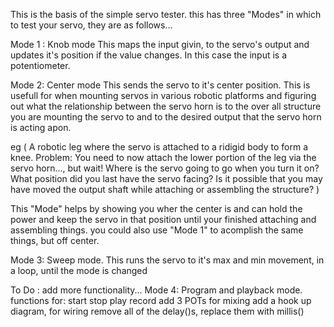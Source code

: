 This is the basis of the simple servo tester.
this has three "Modes" in which to test your servo, they are as follows...

Mode 1 : Knob mode
  This maps the input givin, to the servo's output and updates it's position if the value changes. In this case the input is a potentiometer.
  
Mode 2: Center mode
  This sends the servo to it's center position.
  This is usefull for when mounting servos in various robotic platforms and figuring out 
  what the relationship between the servo horn is to the over all structure you are 
  mounting the servo to and to the desired output that the servo horn is acting apon.
    
  eg ( A robotic leg where the servo is attached to a ridigid body to form a knee. 
    Problem: You need to now attach the lower portion of the leg via the servo horn..., but wait! 
    Where is the servo going to go when you turn it on? 
    What position did you last have the servo facing?
    Is it possible that you may have moved the output shaft while attaching or assembling the structure? )
       
  This "Mode" helps by showing you wher the center is and can hold the power and keep the servo in that 
  position until your finished attaching and assembling things.
  you could also use "Mode 1" to acomplish the same things, but off center.

Mode 3: Sweep mode.
  This runs the servo to it's max and min movement, in a loop,  until the mode is changed

To Do :
    add more functionality...
    Mode 4: Program and playback mode.
      functions for: 
          start 
          stop
          play 
          record
      add 3 POTs for mixing
      add a hook up diagram, for wiring
      remove all of the delay()s, replace them with millis()
       
